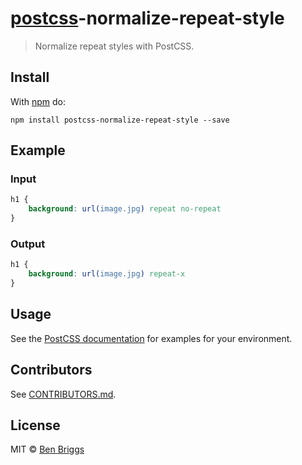 # [postcss][postcss]-normalize-repeat-style

> Normalize repeat styles with PostCSS.

## Install

With [npm](https://npmjs.org/package/postcss-normalize-repeat-style) do:

```
npm install postcss-normalize-repeat-style --save
```

## Example

### Input

```css
h1 {
    background: url(image.jpg) repeat no-repeat
}
```

### Output

```css
h1 {
    background: url(image.jpg) repeat-x
}
```

## Usage

See the [PostCSS documentation](https://github.com/postcss/postcss#usage) for
examples for your environment.

## Contributors

See [CONTRIBUTORS.md](https://github.com/cssnano/cssnano/blob/master/CONTRIBUTORS.md).

## License

MIT © [Ben Briggs](https://beneb.info)

[postcss]: https://github.com/postcss/postcss
